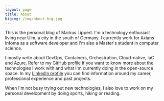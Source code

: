 ```yaml
---
layout: page
title: About
bigimg: /img/about-big.jpg
---
```


This is the personal blog of Markus Lippert. I'm a technology enthusiast living near Ulm, a city in the south of Germany. I currently work for Axians Infoma as a software developer and I'm also a Master's student in computer science.

I mostly write about DevOps, Containers, Orchestration, Cloud-native, IaC and Azure. Refer to my [GitHub profile](https://github.com/lippertmarkus) if you want to know more about the technologies I work with and what I'm currently doing in the open-source space. In my [LinkedIn profile](https://www.linkedin.com/in/lippertmarkus/) you can find information around my career, professional experience and past projects.

When I'm not busy trying out new technologies, I also love to work on my personal development by doing sports, hiking or reading.